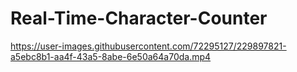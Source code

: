 # Real-Time-Character-Counter


https://user-images.githubusercontent.com/72295127/229897821-a5ebc8b1-aa4f-43a5-8abe-6e50a64a70da.mp4

